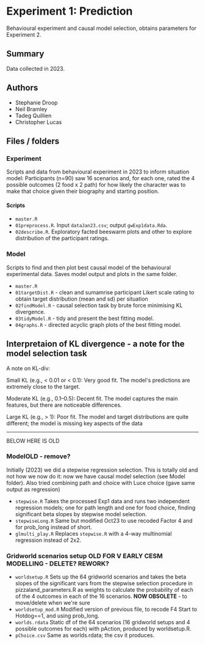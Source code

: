 # Experiment 1: Prediction

Behavioural experiment and causal model selection, obtains parameters for Experiment 2.

## Summary

Data collected in 2023.

## Authors

- Stephanie Droop
- Neil Bramley
- Tadeg Quillien
- Christopher Lucas

## Files / folders

### Experiment

Scripts and data from behavioural experiment in 2023 to inform situation model: Participants (n=90) saw 16 scenarios and, for each one, rated the 4 possible outcomes (2 food x 2 path) for how likely the character was to make that choice given their biography and starting position.

#### Scripts

- `master.R`
- `01preprocess.R`. Input `dataJan23.csv`; output `gwExp1data.Rda`.
- `02describe.R`. Exploratory facted beeswarm plots and other to explore distribution of the participant ratings.

### Model

Scripts to find and then plot best causal model of the behavioural experimental data. Saves model output and plots in the same folder.

- `master.R`
- `01targetDist.R` - clean and sumamrise participant Likert scale rating to obtain target distribution (mean and sd) per situation
- `02findModel.R` - causal selection task by brute force minimising KL divergence.
- `03tidyModel.R` - tidy and present the best fitting model.
- `04graphs.R` - directed acyclic graph plots of the best fitting model.

## Interpretaion of KL divergence - a note for the model selection task

A note on KL-div:

Small KL (e.g., < 0.01 or < 0.1): Very good fit. The model's predictions are extremely close to the target.

Moderate KL (e.g., 0.1–0.5): Decent fit. The model captures the main features, but there are noticeable differences.

Large KL (e.g., > 1): Poor fit. The model and target distributions are quite different; the model is missing key aspects of the data

---

BELOW HERE IS OLD

### ModelOLD - remove?

Initially (2023) we did a stepwise regression selection. This is totally old and not how we now do it: now we have causal model selection (see Model folder). Also tried combining path and choice with Luce choice (gave same output as regression)

- `stepwise.R` Takes the processed Exp1 data and runs two independent regression models; one for path length and one for food choice, finding significant beta slopes by stepwise model selection.
- `stepwiseLong.R` Same but modified Oct23 to use recoded Factor 4 and for prob_long instead of short.
- `glmulti_play.R` Replaces `stepwise.R` with a 4-way multinomial regression instead of 2x2.

### Gridworld scenarios setup OLD FOR V EARLY CESM MODELLING - DELETE? REWORK?

- `worldsetup.R` Sets up the 64 gridworld scenarios and takes the beta slopes of the significant vars from the stepwise selection procedure in pizzaland_parameters.R as weights to calculate the probability of each of the 4 outcomes in each of the 16 scenarios. **NOW OBSOLETE** - to move/delete when we're sure
- `worldsetup_mod.R` Modified version of previous file, to recode F4 Start to Hotdog==1, and using prob_long.
- `worlds.rdata` Static df of the 64 scenarios (16 gridworld setups and 4 possible outcomes for each) with pAction, produced by worldsetup.R.
- `pChoice.csv` Same as worlds.rdata; the csv it produces.

